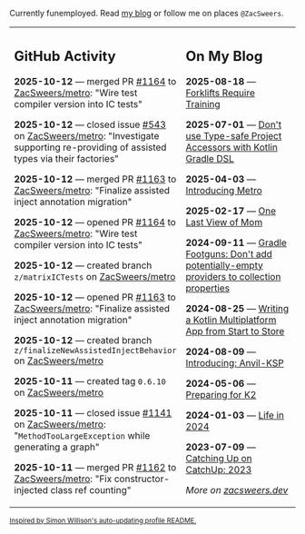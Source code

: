 Currently funemployed. Read [my blog](https://zacsweers.dev/) or follow me on places `@ZacSweers`.

<table><tr><td valign="top" width="60%">

## GitHub Activity
<!-- githubActivity starts -->
**2025-10-12** — merged PR [#1164](https://github.com/ZacSweers/metro/pull/1164) to [ZacSweers/metro](https://github.com/ZacSweers/metro): "Wire test compiler version into IC tests"

**2025-10-12** — closed issue [#543](https://github.com/ZacSweers/metro/issues/543) on [ZacSweers/metro](https://github.com/ZacSweers/metro): "Investigate supporting re-providing of assisted types via their factories"

**2025-10-12** — merged PR [#1163](https://github.com/ZacSweers/metro/pull/1163) to [ZacSweers/metro](https://github.com/ZacSweers/metro): "Finalize assisted inject annotation migration"

**2025-10-12** — opened PR [#1164](https://github.com/ZacSweers/metro/pull/1164) to [ZacSweers/metro](https://github.com/ZacSweers/metro): "Wire test compiler version into IC tests"

**2025-10-12** — created branch `z/matrixICTests` on [ZacSweers/metro](https://github.com/ZacSweers/metro)

**2025-10-12** — opened PR [#1163](https://github.com/ZacSweers/metro/pull/1163) to [ZacSweers/metro](https://github.com/ZacSweers/metro): "Finalize assisted inject annotation migration"

**2025-10-12** — created branch `z/finalizeNewAssistedInjectBehavior` on [ZacSweers/metro](https://github.com/ZacSweers/metro)

**2025-10-11** — created tag `0.6.10` on [ZacSweers/metro](https://github.com/ZacSweers/metro)

**2025-10-11** — closed issue [#1141](https://github.com/ZacSweers/metro/issues/1141) on [ZacSweers/metro](https://github.com/ZacSweers/metro): "`MethodTooLargeException` while generating a graph"

**2025-10-11** — merged PR [#1162](https://github.com/ZacSweers/metro/pull/1162) to [ZacSweers/metro](https://github.com/ZacSweers/metro): "Fix constructor-injected class ref counting"
<!-- githubActivity ends -->
</td><td valign="top" width="40%">

## On My Blog
<!-- blog starts -->
**2025-08-18** — [Forklifts Require Training](https://www.zacsweers.dev/forklifts-require-training/)

**2025-07-01** — [Don't use Type-safe Project Accessors with Kotlin Gradle DSL](https://www.zacsweers.dev/dont-use-type-safe-project-accessors-with-kotlin-gradle-dsl/)

**2025-04-03** — [Introducing Metro](https://www.zacsweers.dev/introducing-metro/)

**2025-02-17** — [One Last View of Mom](https://www.zacsweers.dev/one-last-view-of-mom/)

**2024-09-11** — [Gradle Footguns: Don't add potentially-empty providers to collection properties](https://www.zacsweers.dev/gradle-footgun-adding-empty-providers-to-collection-properties/)

**2024-08-25** — [Writing a Kotlin Multiplatform App from Start to Store](https://www.zacsweers.dev/writing-a-kotlin-multiplatform-app-from-start-to-store/)

**2024-08-09** — [Introducing: Anvil-KSP](https://www.zacsweers.dev/introducing-anvil-ksp/)

**2024-05-06** — [Preparing for K2](https://www.zacsweers.dev/preparing-for-k2/)

**2024-01-03** — [Life in 2024](https://www.zacsweers.dev/life-in-2024/)

**2023-07-09** — [Catching Up on CatchUp: 2023](https://www.zacsweers.dev/catching-up-on-catchup-2023/)
<!-- blog ends -->
_More on [zacsweers.dev](https://zacsweers.dev/)_
</td></tr></table>

<sub><a href="https://simonwillison.net/2020/Jul/10/self-updating-profile-readme/">Inspired by Simon Willison's auto-updating profile README.</a></sub>